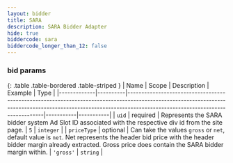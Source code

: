```yaml
---
layout: bidder
title: SARA
description: SARA Bidder Adapter
hide: true
biddercode: sara
biddercode_longer_than_12: false
---
```


### bid params

{: .table .table-bordered .table-striped }
| Name        | Scope    | Description                                                                                                                                                                                                | Example   | Type      |
|-------------|----------|------------------------------------------------------------------------------------------------------------------------------------------------------------------------------------------------------------|-----------|-----------|
| `uid`       | required | Represents the SARA bidder system Ad Slot ID associated with the respective div id from the site page.                                                                                                     | `5`       | `integer` |
| `priceType` | optional | Can take the values `gross` or `net`, default value is `net`. Net represents the header bid price with the header bidder margin already extracted. Gross price does contain the SARA bidder margin within. | `'gross'` | `string`  |
